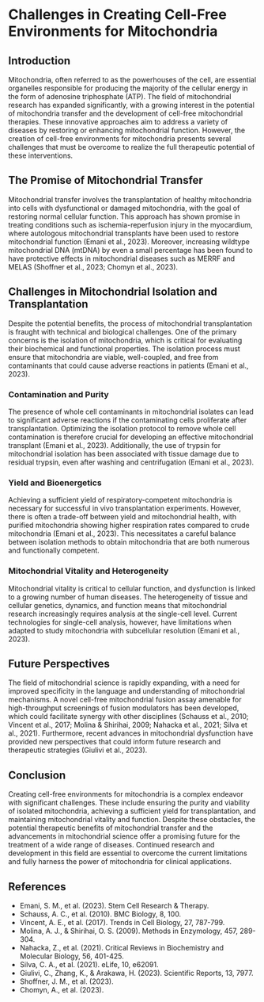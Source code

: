 # Challenges in Creating Cell-Free Environments for Mitochondria

## Introduction

Mitochondria, often referred to as the powerhouses of the cell, are essential organelles responsible for producing the majority of the cellular energy in the form of adenosine triphosphate (ATP). The field of mitochondrial research has expanded significantly, with a growing interest in the potential of mitochondria transfer and the development of cell-free mitochondrial therapies. These innovative approaches aim to address a variety of diseases by restoring or enhancing mitochondrial function. However, the creation of cell-free environments for mitochondria presents several challenges that must be overcome to realize the full therapeutic potential of these interventions.

## The Promise of Mitochondrial Transfer

Mitochondrial transfer involves the transplantation of healthy mitochondria into cells with dysfunctional or damaged mitochondria, with the goal of restoring normal cellular function. This approach has shown promise in treating conditions such as ischemia-reperfusion injury in the myocardium, where autologous mitochondrial transplants have been used to restore mitochondrial function (Emani et al., 2023). Moreover, increasing wildtype mitochondrial DNA (mtDNA) by even a small percentage has been found to have protective effects in mitochondrial diseases such as MERRF and MELAS (Shoffner et al., 2023; Chomyn et al., 2023).

## Challenges in Mitochondrial Isolation and Transplantation

Despite the potential benefits, the process of mitochondrial transplantation is fraught with technical and biological challenges. One of the primary concerns is the isolation of mitochondria, which is critical for evaluating their biochemical and functional properties. The isolation process must ensure that mitochondria are viable, well-coupled, and free from contaminants that could cause adverse reactions in patients (Emani et al., 2023).

### Contamination and Purity

The presence of whole cell contaminants in mitochondrial isolates can lead to significant adverse reactions if the contaminating cells proliferate after transplantation. Optimizing the isolation protocol to remove whole cell contamination is therefore crucial for developing an effective mitochondrial transplant (Emani et al., 2023). Additionally, the use of trypsin for mitochondrial isolation has been associated with tissue damage due to residual trypsin, even after washing and centrifugation (Emani et al., 2023).

### Yield and Bioenergetics

Achieving a sufficient yield of respiratory-competent mitochondria is necessary for successful in vivo transplantation experiments. However, there is often a trade-off between yield and mitochondrial health, with purified mitochondria showing higher respiration rates compared to crude mitochondria (Emani et al., 2023). This necessitates a careful balance between isolation methods to obtain mitochondria that are both numerous and functionally competent.

### Mitochondrial Vitality and Heterogeneity

Mitochondrial vitality is critical to cellular function, and dysfunction is linked to a growing number of human diseases. The heterogeneity of tissue and cellular genetics, dynamics, and function means that mitochondrial research increasingly requires analysis at the single-cell level. Current technologies for single-cell analysis, however, have limitations when adapted to study mitochondria with subcellular resolution (Emani et al., 2023).

## Future Perspectives

The field of mitochondrial science is rapidly expanding, with a need for improved specificity in the language and understanding of mitochondrial mechanisms. A novel cell-free mitochondrial fusion assay amenable for high-throughput screenings of fusion modulators has been developed, which could facilitate synergy with other disciplines (Schauss et al., 2010; Vincent et al., 2017; Molina & Shirihai, 2009; Nahacka et al., 2021; Silva et al., 2021). Furthermore, recent advances in mitochondrial dysfunction have provided new perspectives that could inform future research and therapeutic strategies (Giulivi et al., 2023).

## Conclusion

Creating cell-free environments for mitochondria is a complex endeavor with significant challenges. These include ensuring the purity and viability of isolated mitochondria, achieving a sufficient yield for transplantation, and maintaining mitochondrial vitality and function. Despite these obstacles, the potential therapeutic benefits of mitochondrial transfer and the advancements in mitochondrial science offer a promising future for the treatment of a wide range of diseases. Continued research and development in this field are essential to overcome the current limitations and fully harness the power of mitochondria for clinical applications.

## References

- Emani, S. M., et al. (2023). Stem Cell Research & Therapy.
- Schauss, A. C., et al. (2010). BMC Biology, 8, 100.
- Vincent, A. E., et al. (2017). Trends in Cell Biology, 27, 787-799.
- Molina, A. J., & Shirihai, O. S. (2009). Methods in Enzymology, 457, 289-304.
- Nahacka, Z., et al. (2021). Critical Reviews in Biochemistry and Molecular Biology, 56, 401-425.
- Silva, C. A., et al. (2021). eLife, 10, e62091.
- Giulivi, C., Zhang, K., & Arakawa, H. (2023). Scientific Reports, 13, 7977.
- Shoffner, J. M., et al. (2023).
- Chomyn, A., et al. (2023).